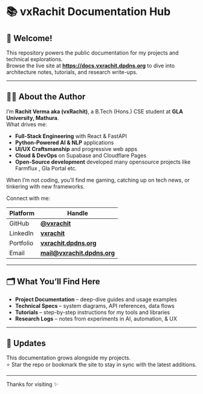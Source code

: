 # 📚 vxRachit Documentation Hub

## 👋 Welcome!

This repository powers the public documentation for my projects and technical explorations.  
Browse the live site at **https://docs.vxrachit.dpdns.org** to dive into architecture notes, tutorials, and research write-ups.

---

## 🙋‍♂️ About the Author

I’m **Rachit Verma aka (vxRachit)**, a B.Tech (Hons.) CSE student at **GLA University, Mathura**.  
What drives me:

- **Full-Stack Engineering** with React & FastAPI  
- **Python-Powered AI & NLP** applications  
- **UI/UX Craftsmanship** and progressive web apps  
- **Cloud & DevOps** on Supabase and Cloudflare Pages
- **Open-Source development** developed many opensource projects like Farmflux , Gla Portal etc.  

When I’m not coding, you’ll find me gaming, catching up on tech news, or tinkering with new frameworks.

Connect with me:

| Platform | Handle |
| --- | --- |
| GitHub | **[@vxrachit](https://github.com/vxrachit)** |
| LinkedIn | **[vxrachit](https://linkedin.com/in/vxrachit)** |
| Portfolio | **[vxrachit.dpdns.org](https://vxrachit.dpdns.org)** |
| Email | **[mail@vxrachit.dpdns.org](mailto:mail@vxrachit.dpdns.org)** |

---

## 🗂️ What You’ll Find Here

- **Project Documentation** – deep-dive guides and usage examples  
- **Technical Specs** – system diagrams, API references, data flows  
- **Tutorials** – step-by-step instructions for my tools and libraries  
- **Research Logs** – notes from experiments in AI, automation, & UX  

---

## 🔄 Updates

This documentation grows alongside my projects.  
⭐ Star the repo or bookmark the site to stay in sync with the latest additions.

---

Thanks for visiting ✨
